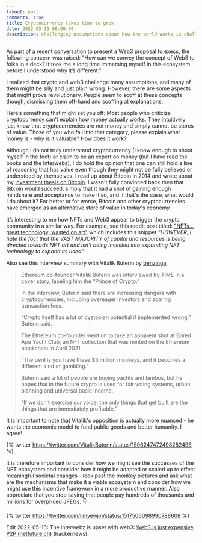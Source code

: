 ```yaml
---
layout: post
comments: true
title: Cryptocurrency takes time to grok
date: 2022-05-15 08:00:00
description: Challenging assumptions about how the world works is challenging
---
```


As part of a recent conversation to present a Web3 proposal to execs, the following concern was raised: "How can we convey the concept of Web3 to folks in a deck? It took me a long time immersing myself in this ecosystem before I understood why it’s different.”

I realized that crypto and web3 challenge many assumptions, and many of them might be silly and just plain wrong. However, there are some aspects that might prove revolutionary. People seem to scoff at these concepts though, dismissing them off-hand and scoffing at explanations.

Here’s something that might set you off: Most people who criticize cryptocurrency can’t explain how money actually works. They intuitively just know that cryptocurrencies are not money and simply cannot be stores of value. Those of you who fall into that category, please explain what money is - why is it valuable? How does it work?

Although I do not truly understand cryptocurrency (I know enough to shoot myself in the foot) or claim to be an expert on money (but I have read the books and the Interwebz), I do hold the opinion that one can still hold a line of reasoning that has value even though they might not be fully believed or understood by themselves. I read up about Bitcoin in 2014 and wrote about my [investment thesis on Bitcoin](https://docs.google.com/document/d/1-3R10vhbe5GgBeREda3nAXtlT5YpwEviBao340H3tgM/edit). I wasn't fully convinced back then that Bitcoin would succeed, simply that it had a shot of gaining enough mindshare and acceptance to make it so, and if that's the case, what would I do about it? For better or for worse, Bitcoin and other cryptocurrencies have emerged as an alternative store of value in today's economy.

It’s interesting to me how NFTs and Web3 appear to trigger the crypto community in a similar way. For example, see this reddit post titled: ["NFTs... great technology, wasted on art"](https://www.reddit.com/r/CryptoCurrency/comments/uo4my9/nfts_great_technology_wasted_on_art/) which includes this snippet _"HOWEVER, I hate the fact that the VAST MAJORITY of capital and resources is being directed towards NFT art and isn’t being invested into expanding NFT technology to expand its uses."_

Also see this interview summary with Vitalik Buterin by [benzinga](https://www.benzinga.com/markets/cryptocurrency/22/03/26212053/the-goal-of-crypto-is-not-to-play-games-with-million-dollar-pictures-of-monkeys-ethereum-f).

> Ethereum co-founder Vitalik Buterin was interviewed by TIME in a cover story, labeling him the “Prince of Crypto.”
>
> In the interview, Buterin said there are increasing dangers with cryptocurrencies, including overeager investors and soaring transaction fees.
>
> “Crypto itself has a lot of dystopian potential if implemented wrong,” Buterin said.
>
> The Ethereum co-founder went on to take an apparent shot at Bored Ape Yacht Club, an NFT collection that was minted on the Ethereum blockchain in April 2021.
>
> “The peril is you have these $3 million monkeys, and it becomes a different kind of gambling.”
>
> Buterin said a lot of people are buying yachts and lambos, but he hopes that in the future crypto is used for fair voting systems, urban planning and universal basic income.
>
> “If we don’t exercise our voice, the only things that get built are the things that are immediately profitable.”

It is important to note that Vitalik's opposition is actually more nuanced - he wants the economic model to fund public goods and better humanity. I agree!

{% twitter https://twitter.com/VitalikButerin/status/1506247472498282496 %}

It is therefore important to consider how we might see the successes of the NFT ecosystem and consider how it might be adapted or scaled up to effect meaningful societal changes - look past the monkey pictures and ask what are the mechanisms that make it a viable ecosystem and consider how we might use this incentive framework in a more productive manner. Also appreciate that you stop saying that people pay hundreds of thousands and millions for overpriced JPEGs. 👇

{% twitter https://twitter.com/limyewjin/status/1517506098990788608 %}

Edit 2022-05-16: The interwebz is upset with web3: [Web3 is just expensive P2P (netfuture.ch)](https://news.ycombinator.com/item?id=31396329) (hackernews).
